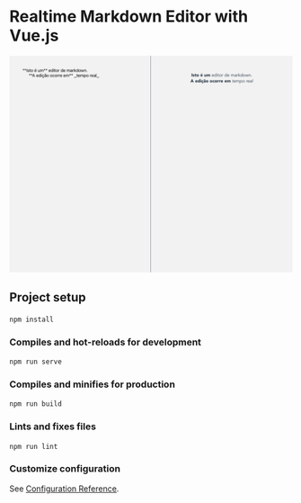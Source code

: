 # Realtime Markdown Editor with Vue.js

![App Screenshot](https://github.com/educbraga/markdown-editor-vue/blob/main/docs/screenshot.png?raw=true)


## Project setup
```
npm install
```

### Compiles and hot-reloads for development
```
npm run serve
```

### Compiles and minifies for production
```
npm run build
```

### Lints and fixes files
```
npm run lint
```

### Customize configuration
See [Configuration Reference](https://cli.vuejs.org/config/).

